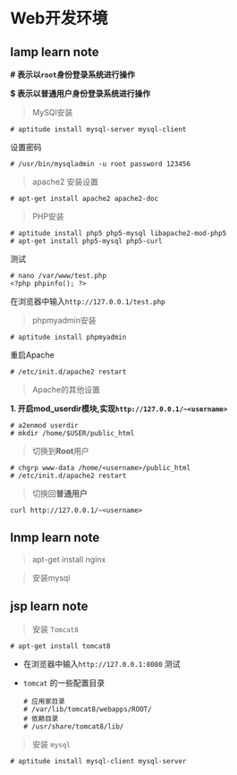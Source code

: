 # Web开发环境

## lamp learn note

__**# 表示以```root```身份登录系统进行操作**__

__**$ 表示以普通用户身份登录系统进行操作**__

> MySQl安装

```
# aptitude install mysql-server mysql-client
```

设置密码

```
# /usr/bin/mysqladmin -u root password 123456
```

> apache2 安装设置

```
# apt-get install apache2 apache2-doc
```

> PHP安装

```
# aptitude install php5 php5-mysql libapache2-mod-php5
# apt-get install php5-mysql php5-curl
```

测试

```
# nano /var/www/test.php
<?php phpinfo(); ?>
```
在浏览器中输入```http://127.0.0.1/test.php```

> phpmyadmin安装

```
# aptitude install phpmyadmin
```

重启Apache

```
# /etc/init.d/apache2 restart
```

> Apache的其他设置

**1. 开启mod_userdir模块,实现```http://127.0.0.1/~<username>```**
```
# a2enmod userdir
# mkdir /home/$USER/public_html
```
> 切换到**Root**用户
```
# chgrp www-data /home/<username>/public_html
# /etc/init.d/apache2 restart
```

> 切换回**普通用户**
```
curl http://127.0.0.1/~<username>
```

## lnmp learn note

> apt-get install nginx

> 安装mysql



## jsp learn note

> 安装 ```Tomcat8```

```
# apt-get install tomcat8
```
  + 在浏览器中输入```http://127.0.0.1:8080``` 测试

  + ```tomcat``` 的一些配置目录
    ```
    # 应用家目录
    # /var/lib/tomcat8/webapps/ROOT/
    # 依赖目录
    # /usr/share/tomcat8/lib/
    ```

> 安装 ```mysql```

```
# aptitude install mysql-client mysql-server
```
